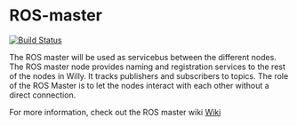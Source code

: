 # ROS-master

[![Build Status](https://travis-ci.org/Windesheim-Willy/ROS-master.svg?branch=master)](https://travis-ci.org/Windesheim-Willy/ROS-master)

The ROS master will be used as servicebus between the different nodes. The ROS master node provides naming and registration services to the rest of the nodes in Willy. It tracks publishers and subscribers to topics. The role of the ROS Master is to let the nodes interact with each other without a direct connection.

For more information, check out the ROS master wiki [Wiki](https://windesheim-willy.github.io/WillyWiki/Components/ROS-master.html)
